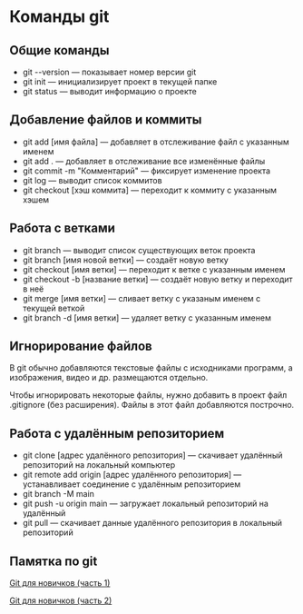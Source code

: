 # Команды git

## Общие команды

* git --version — показывает номер версии git
* git init — инициализирует проект в текущей папке
* git status — выводит информацию о проекте

## Добавление файлов и коммиты

* git add [имя файла] — добавляет в отслеживание файл с указанным именем
* git add . — добавляет в отслеживание все изменённые файлы
* git commit -m "Комментарий" — фиксирует изменение проекта
* git log — выводит список коммитов
* git checkout [хэш коммита] — переходит к коммиту с указанным хэшем

## Работа с ветками

* git branch — выводит список существующих веток проекта
* git branch [имя новой ветки] — создаёт новую ветку
* git checkout [имя ветки] — переходит к ветке с указанным именем
* git checkout -b [название ветки] — создаёт новую ветку и переходит в неё
* git merge [имя ветки] — сливает ветку с указаным именем с текущей веткой
* git branch -d [имя ветки] — удаляет ветку с указанным именем

## Игнорирование файлов

В git обычно добавляются текстовые файлы с исходниками программ, а изображения, видео и др. размещаются отдельно.

Чтобы игнорировать некоторые файлы, нужно добавить в проект файл .gitignore (без расширения). Файлы в этот файл добавляются построчно.

## Работа с удалённым репозиторием

* git clone [адрес удалённого репозитория] — скачивает удалённый репозиторий на локальный компьютер
* git remote add origin [адрес удалённого репозитория] — устанавливает соединение с удалённым репозиторием
* git branch -M main
* git push -u origin main — загружает локальный репозиторий на удалённый
* git pull — скачивает данные удалённого репозитория в локальный репозиторий

## Памятка по git

[Git для новичков (часть 1)](https://habr.com/ru/post/541258/)

[Git для новичков (часть 2)](https://habr.com/ru/post/542616/)
